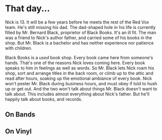 <!-- TITLE: Mr. Black explains analog -->
<!-- SUBTITLE: Nick's mentor talks about books, music, and old things -->

# That day...
Nick is 13. It will be a few years before he meets the rest of the Red Vox team. He's still missing his dad. The dad-shaped hole in his life is currently filled by Mr. Bernard Black, proprietor of Black Books. It's an ill fit. The man was a friend to Nick's author father, and carried some of his books in the shop. But Mr. Black is a bachelor and has neither experience nor patience with children.

Black Books is a *used* book shop. Every book came here from someone's hands. That's one of the reasons Nick loves coming here. Every book speaks to him in feelings as well as words. So Mr. Black lets Nick roam his shop, sort and arrange titles in the back room, or climb up to the attic and read after hours, soaking up the emotional ambiance of every book. Nick won't pester Mr. Black during business hours, and must obey if told to hush up or get out. And the two won't talk about things Mr. Black doesn't want to talk about. This includes almost everything about Nick's father. But he'll happily talk about books, and records.

## On Bands
## On Vinyl